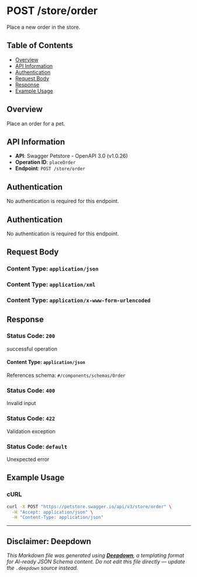 # POST /store/order

Place a new order in the store.

## Table of Contents

- [Overview](#overview)
- [API Information](#api-information)
- [Authentication](#authentication)
- [Request Body](#request-body)
- [Response](#response)
- [Example Usage](#example-usage)

## Overview

Place an order for a pet.

## API Information

- **API**: Swagger Petstore - OpenAPI 3.0 (v1.0.26)
- **Operation ID**: `placeOrder`
- **Endpoint**: `POST /store/order`

## Authentication

No authentication is required for this endpoint.
## Authentication

No authentication is required for this endpoint.

## Request Body




### Content Type: `application/json`



### Content Type: `application/xml`



### Content Type: `application/x-www-form-urlencoded`






## Response

### Status Code: `200`

successful operation


#### Content Type: `application/json`


References schema: `#/components/schemas/Order`
### Status Code: `400`

Invalid input

### Status Code: `422`

Validation exception

### Status Code: `default`

Unexpected error


## Example Usage

### cURL

```bash
curl -X POST "https://petstore.swagger.io/api/v3/store/order" \
  -H "Accept: application/json" \
  -H "Content-Type: application/json"
```

---

## Disclaimer: Deepdown

_This Markdown file was generated using [**Deepdown**](https://github.com/deepgram/deepdown), a templating format for AI-ready JSON Schema content._
_Do not edit this file directly — update the `.deepdown` source instead._
